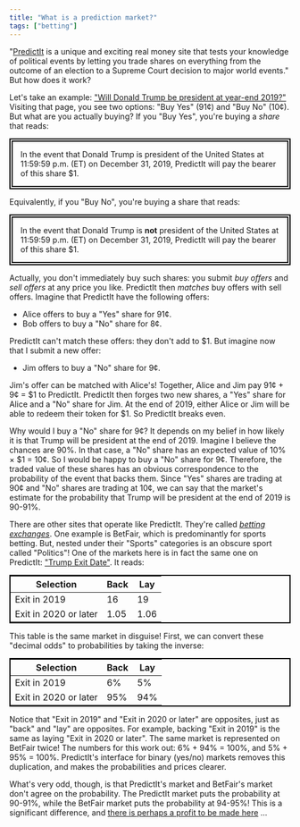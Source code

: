 ```yaml
---
title: "What is a prediction market?"
tags: ["betting"]
---
```


"[PredictIt](https://www.predictit.org/support/what-is-predictit) 
is a unique and exciting real money site 
that tests your knowledge of political events
by letting you trade shares on everything 
from the outcome of an election to a Supreme Court decision 
to major world events."
But how does it work?

Let's take an example:
["Will Donald Trump be president at year-end 2019?"](https://www.predictit.org/markets/detail/3352/Will-Donald-Trump-be-president-at-year-end-2019)
Visiting that page,
you see two options:
"Buy Yes" (91¢)
and "Buy No" (10¢).
But what are you actually buying?
If you "Buy Yes",
you're buying a _share_
that reads:

<div class="predictit-share">
  In the event that 
  Donald Trump is president of the United States at 11:59:59 p.m. (ET) on December 31, 2019,
  PredictIt will pay the bearer of this share $1.
</div>

Equivalently, if you "Buy No",
you're buying a share that reads:

<div class="predictit-share">
  In the event that 
  Donald Trump is <b>not</b> president of the United States at 11:59:59 p.m. (ET) on December 31, 2019,
  PredictIt will pay the bearer of this share $1.
</div>

Actually, you don't immediately buy such shares:
you submit _buy offers_ and _sell offers_ at any price you like.
PredictIt then _matches_ buy offers with sell offers.
Imagine that PredictIt have the following offers:

* Alice offers to buy a "Yes" share for 91¢.
* Bob offers to buy a "No" share for 8¢.

PredictIt can't match these offers:
they don't add to $1.
But imagine now that I submit a new offer:

* Jim offers to buy a "No" share for 9¢.

Jim's offer can be matched with Alice's!
Together, Alice and Jim pay 91¢ + 9¢ = $1 to PredictIt.
PredictIt then forges two new shares,
a "Yes" share for Alice and a "No" share for Jim.
At the end of 2019,
either Alice or Jim will be able to redeem their token for $1.
So PredictIt breaks even.

Why would I buy a "No" share for 9¢?
It depends on my belief in how likely it is that
Trump will be president at the end of 2019.
Imagine I believe the chances are 90%.
In that case, 
a "No" share has an expected value of
10% × $1 = 10¢.
So I would be happy to buy a "No" share for 9¢.
Therefore,
the traded value of these shares
has an obvious correspondence to
the probability of the event that backs them.
Since "Yes" shares are trading at 90¢
and "No" shares are trading at 10¢,
we can say that the market's estimate for
the probability that Trump will be president at the end of 2019
is 90-91%.

There are other sites that operate like PredictIt.
They're called [_betting exchanges_](/2019/03/31/what-is-a-betting-exchange/).
One example is BetFair, which is predominantly for sports betting.
But, nested under their "Sports" categories
is an obscure sport called "Politics"!
One of the markets here
is in fact the same one on PredictIt:
["Trump Exit Date"](https://www.betfair.com/exchange/plus/politics/market/1.129097136).
It reads:

<table class="odds-table">
  <thead>
    <tr><th>Selection</th><th>Back</th><th>Lay</th></tr>
  </thead>
  <tbody>
    <tr><td>Exit in 2019</td><td>16</td><td>19</td></tr>
    <tr><td>Exit in 2020 or later</td><td>1.05</td><td>1.06</td></tr>
  </tbody>
</table>

This table is the same market in disguise!
First, we can convert these "decimal odds" to probabilities
by taking the inverse:

<table class="odds-table">
  <thead>
    <tr><th>Selection</th><th>Back</th><th>Lay</th></tr>
  </thead>
  <tbody>
    <tr><td>Exit in 2019</td><td>6%</td><td>5%</td></tr>
    <tr><td>Exit in 2020 or later</td><td>95%</td><td>94%</td></tr>
  </tbody>
</table>

Notice that "Exit in 2019" and "Exit in 2020 or later" are opposites,
just as "back" and "lay" are opposites.
For example, 
backing "Exit in 2019" is the same as laying "Exit in 2020 or later".
The same market is represented on BetFair twice!
The numbers for this work out:
6% + 94% = 100%,
and 5% + 95% = 100%.
PredictIt's interface for binary (yes/no) markets
removes this duplication,
and makes the probabilities and prices clearer.

What's very odd, though, is that
PredictIt's market and BetFair's market don't agree on the probability.
The PredictIt market puts the probability at 90-91%,
while the BetFair market puts the probability at 94-95%!
This is a significant difference,
and [there is perhaps a profit to be made here](/2019/04/02/what-is-matched-betting/) ...

<style type="text/css">
  .odds-table {
    border: 2px solid black;
    margin: 0 auto;
  }
  .predictit-share {
    border: 6px double black;
    margin: 0 auto;
    padding: 1em;
    max-width: 40em;
  }
</style>
